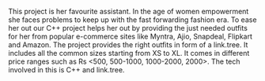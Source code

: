 This project is her favourite assistant. In the age of women empowerment she faces problems to keep up with the fast forwarding fashion era. To ease her out our C++ project helps her out by providing the just needed outfits for her from popular e-commerce sites like Myntra, Ajio, Snapdeal, Flipkart and Amazon. The project provides the right outfits in form of a link.tree. It includes all the common sizes starting from XS to XL. It comes in different price ranges such as Rs <500, 500-1000, 1000-2000, 2000>. The tech involved in this is C++ and link.tree.
